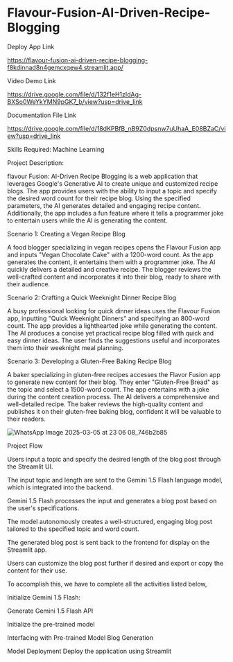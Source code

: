 # Flavour-Fusion-AI-Driven-Recipe-Blogging

Deploy App Link

https://flavour-fusion-ai-driven-recipe-blogging-f8kdinnad8n4gemcxqew4.streamlit.app/

Video Demo Link

https://drive.google.com/file/d/132f1eH1zIdAg-BXSo0WeYkYMN9pGK7_b/view?usp=drive_link

Documentation File Link

https://drive.google.com/file/d/18dKPBfB_nB9Z0dpsnw7uUhaA_E08BZaC/view?usp=drive_link

Skills Required: Machine Learning

Project Description:

flavour Fusion: AI-Driven Recipe Blogging is a web application that leverages Google's Generative AI to create unique and customized recipe blogs. The app provides users with the ability to input a topic and specify the desired word count for their recipe blog. Using the specified parameters, the AI generates detailed and engaging recipe content. Additionally, the app includes a fun feature where it tells a programmer joke to entertain users while the AI is generating the content.

Scenario 1: Creating a Vegan Recipe Blog

A food blogger specializing in vegan recipes opens the Flavour Fusion app and inputs "Vegan Chocolate Cake" with a 1200-word count. As the app generates the content, it entertains them with a programmer joke. The AI quickly delivers a detailed and creative recipe. The blogger reviews the well-crafted content and incorporates it into their blog, ready to share with their audience.

Scenario 2: Crafting a Quick Weeknight Dinner Recipe Blog

A busy professional looking for quick dinner ideas uses the Flavour Fusion app, inputting "Quick Weeknight Dinners" and specifying an 800-word count. The app provides a lighthearted joke while generating the content. The AI produces a concise yet practical recipe blog filled with quick and easy dinner ideas. The user finds the suggestions useful and incorporates them into their weeknight meal planning.

Scenario 3: Developing a Gluten-Free Baking Recipe Blog

A baker specializing in gluten-free recipes accesses the Flavor Fusion app to generate new content for their blog. They enter "Gluten-Free Bread" as the topic and select a 1500-word count. The app entertains with a joke during the content creation process. The AI delivers a comprehensive and well-detailed recipe. The baker reviews the high-quality content and publishes it on their gluten-free baking blog, confident it will be valuable to their readers.

![WhatsApp Image 2025-03-05 at 23 06 08_746b2b85](https://github.com/user-attachments/assets/58b3a9f3-88f7-466d-acca-1bab9576aec4)

Project Flow

Users input a topic and specify the desired length of the blog post through the Streamlit UI.

The input topic and length are sent to the Gemini 1.5 Flash language model, which is integrated into the backend.

Gemini 1.5 Flash processes the input and generates a blog post based on the user's specifications.

The model autonomously creates a well-structured, engaging blog post tailored to the specified topic and word count.

The generated blog post is sent back to the frontend for display on the Streamlit app.

Users can customize the blog post further if desired and export or copy the content for their use.

To accomplish this, we have to complete all the activities listed below,

Initialize Gemini 1.5 Flash:

Generate Gemini 1.5 Flash API

Initialize the pre-trained model

Interfacing with Pre-trained Model Blog Generation

Model Deployment Deploy the application using Streamlit

